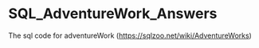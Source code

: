 # SQL_AdventureWork_Answers
The sql code for adventureWork (https://sqlzoo.net/wiki/AdventureWorks)
